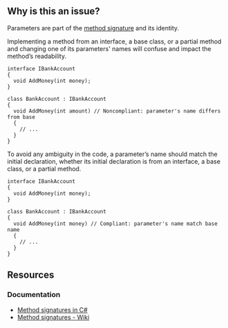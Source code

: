 ## Why is this an issue?

Parameters are part of the [method signature](https://learn.microsoft.com/en-us/dotnet/csharp/programming-guide/classes-and-structs/methods#method-signatures) and its
identity.

Implementing a method from an interface, a base class, or a partial method and changing one of its parameters' names will confuse and impact the
method’s readability.

    interface IBankAccount
    {
      void AddMoney(int money);
    }
    
    class BankAccount : IBankAccount
    {
      void AddMoney(int amount) // Noncompliant: parameter's name differs from base
      {
        // ...
      }
    }

To avoid any ambiguity in the code, a parameter’s name should match the initial declaration, whether its initial declaration is from an interface,
a base class, or a partial method.

    interface IBankAccount
    {
      void AddMoney(int money);
    }
    
    class BankAccount : IBankAccount
    {
      void AddMoney(int money) // Compliant: parameter's name match base name
      {
        // ...
      }
    }

## Resources

### Documentation

-  [Method signatures in
  C#](https://learn.microsoft.com/en-us/dotnet/csharp/programming-guide/classes-and-structs/methods#method-signatures)
-  [Method signatures - Wiki](https://en.wikipedia.org/wiki/Type_signature#Method_signature)